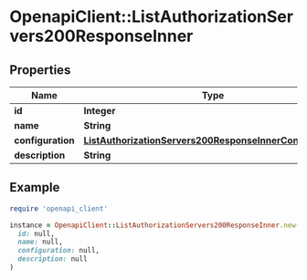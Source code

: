 # OpenapiClient::ListAuthorizationServers200ResponseInner

## Properties

| Name | Type | Description | Notes |
| ---- | ---- | ----------- | ----- |
| **id** | **Integer** |  | [optional] |
| **name** | **String** |  | [optional] |
| **configuration** | [**ListAuthorizationServers200ResponseInnerConfiguration**](ListAuthorizationServers200ResponseInnerConfiguration.md) |  | [optional] |
| **description** | **String** |  | [optional] |

## Example

```ruby
require 'openapi_client'

instance = OpenapiClient::ListAuthorizationServers200ResponseInner.new(
  id: null,
  name: null,
  configuration: null,
  description: null
)
```

